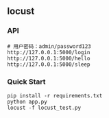 ## locust

### API
```shell
# 用户密码：admin/password123
http://127.0.0.1:5000/login
http://127.0.0.1:5000/hello
http://127.0.0.1:5000/sleep
```

### Quick Start
```shell
pip install -r requirements.txt
python app.py
locust -f locust_test.py
```



